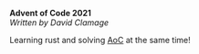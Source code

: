 **Advent of Code 2021**  
*Written by David Clamage*

Learning rust and solving [AoC](https://adventofcode.com/) at the same time!
